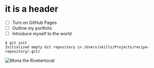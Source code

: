 # it is a header

- [ ] Turn on GitHub Pages
- [ ] Outline my portfolio
- [ ] Introduce myself to the world

```
$ git init
Initialized empty Git repository in /Users/skills/Projects/recipe-repository/.git/
```

![Mona the Rivetertocat](https://octodex.github.com/images/mona-the-rivetertocat.png)

